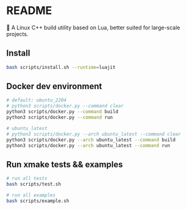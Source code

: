 # README

🌟 A Linux C++ build utility based on Lua, better suited for large-scale projects.

## Install

```bash
bash scripts/install.sh --runtime=luajit
```

## Docker dev environment

```bash
# default: ubuntu_2204
# python3 scripts/docker.py --command clear
python3 scripts/docker.py --command build
python3 scripts/docker.py --command run

# ubuntu_latest
# python3 scripts/docker.py --arch ubuntu_latest --command clear
python3 scripts/docker.py --arch ubuntu_latest --command build
python3 scripts/docker.py --arch ubuntu_latest --command run
```

## Run xmake tests && examples

```bash
# run all tests
bash scripts/test.sh

# run all examples
bash scripts/example.sh
```
